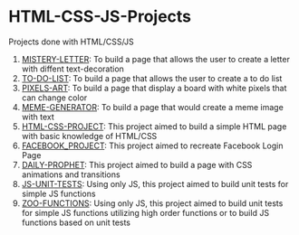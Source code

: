 # HTML-CSS-JS-Projects
Projects done with HTML/CSS/JS
<ol>
  <li><a href='https://github.com/lcdlima/HTML-CSS-JS-Projects/tree/master/MISTERY-LETTER'>MISTERY-LETTER</a>: To build a page that allows the user to create a letter with diffent text-decoration</li>
  <li><a href='https://github.com/lcdlima/HTML-CSS-JS-Projects/tree/master/TO-DO-LIST'>TO-DO-LIST</a>: To build a page that allows the user to create a to do list</li>
  <li><a href='https://github.com/lcdlima/HTML-CSS-JS-Projects/tree/master/PIXELS-ART'>PIXELS-ART</a>: To build a page that display a board with white pixels that can change color</li>
  <li><a href='https://github.com/lcdlima/HTML-CSS-JS-Projects/tree/master/MEME-GENERATOR'>MEME-GENERATOR</a>: To build a page that would create a meme image with text</li>
  <li><a href='https://github.com/lcdlima/HTML-CSS-JS-Projects/tree/master/HTML-CSS-PROJECT'>HTML-CSS-PROJECT</a>: This project aimed to build a simple HTML page with basic knowledge of HTML/CSS</li>
  <li><a href='https://github.com/lcdlima/HTML-CSS-JS-Projects/tree/master/FACEBOOK_PROJECT'>FACEBOOK_PROJECT</a>: This project aimed to recreate Facebook Login Page</li>
  <li><a href='https://github.com/lcdlima/HTML-CSS-JS-Projects/tree/master/DAILY-PROPHET'>DAILY-PROPHET</a>: This project aimed to build a page with CSS animations and transitions</li>
  <li><a href='https://github.com/lcdlima/HTML-CSS-JS-Projects/tree/master/JS-UNIT-TESTS'>JS-UNIT-TESTS</a>: Using only JS, this project aimed to build unit tests for simple JS functions</li>
  <li><a href='https://github.com/lcdlima/HTML-CSS-JS-Projects/tree/master/ZOO-FUNCTIONS'>ZOO-FUNCTIONS</a>: Using only JS, this project aimed to build unit tests for simple JS functions utilizing high order functions or to build JS functions based on unit tests</li>
</ol>

